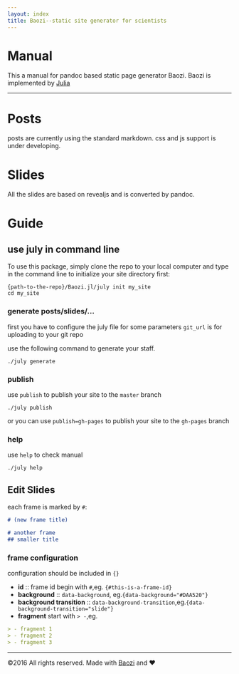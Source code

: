 ```yaml
---
layout: index
title: Baozi--static site generator for scientists
---
```




# Manual

This a manual for pandoc based static page generator Baozi. Baozi is implemented by [Julia](http://julialang.org)

---


# Posts

posts are currently using the standard markdown. css and js support is under developing.

# Slides

All the slides are based on revealjs and is converted by pandoc.

# Guide

## use july in command line
To use this package, simply clone the repo to your local computer and type in the command line to initialize your site directory first:

```shell
{path-to-the-repo}/Baozi.jl/july init my_site 
cd my_site
```

### generate posts/slides/...

first you have to configure the july file for some parameters
`git_url` is for uploading to your git repo 

use the following command to generate your staff.
```shell
./july generate
```

### publish

use `publish` to publish your site to the `master` branch
```shell
./july publish
```

or you can use `publish=gh-pages` to publish your site to the `gh-pages` branch

### help
use `help` to check manual
```shell
./july help
```

## Edit Slides

each frame is marked by `#`:

```markdown
# (new frame title)

# another frame
## smaller title
```

### frame configuration

configuration should be included in `{}`

- **id** :: frame id begin with `#`,eg. `{#this-is-a-frame-id}`
- **background** :: `data-background`, eg.`{data-background="#DAA520"}`
- **background transition** :: `data-background-transition`,eg.`{data-background-transition="slide"}`
- **fragment** start with `> -`,eg.
```markdown
> - fragment 1
> - fragment 2
> - fragment 3
```


---
&copy;2016 All rights reserved. Made with [Baozi](http://rogerluo.cc/Baozi.jl) and ♥